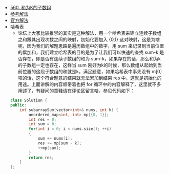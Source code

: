 - [560. 和为K的子数组](https://leetcode-cn.com/problems/subarray-sum-equals-k/)
- [参考解法](https://www.cnblogs.com/grandyang/p/6810361.html)
- [官方解法](https://leetcode-cn.com/problems/subarray-sum-equals-k/solution/he-wei-kde-zi-shu-zu-by-leetcode-solution/)
- 哈希表
    + 论坛上大家比较推崇的其实是这种解法，用一个哈希表来建立连续子数组之和跟其出现次数之间的映射，初始化要加入 {0,1} 这对映射，这是为啥呢，因为我们的解题思路是遍历数组中的数字，用 sum 来记录到当前位置的累加和，我们建立哈希表的目的是为了让我们可以快速的查找 sum-k 是否存在，即是否有连续子数组的和为 sum-k，如果存在的话，那么和为k的子数组一定也存在，这样当 sum 刚好为k的时候，那么数组从起始到当前位置的这段子数组的和就是k，满足题意，如果哈希表中事先没有 m[0] 项的话，这个符合题意的结果就无法累加到结果 res 中，这就是初始化的用途。上面讲解的内容顺带着也把 for 循环中的内容解释了，这里就不多阐述了，有疑问的童鞋请在评论区留言哈，参见代码如下：
    ```C++
    class Solution {
    public:
        int subarraySum(vector<int>& nums, int k) {
            unordered_map<int, int> mp{{0, 1}};
            int res = 0;
            int sum = 0;
            for(int i = 0; i < nums.size(); ++i)
            {
                sum += nums[i];
                res += mp[sum - k];
                ++mp[sum];
            }
            return res;
        }
    };
    ```